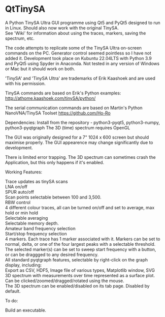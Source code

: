 # QtTinySA

A Python TinySA Ultra GUI programme using Qt5 and PyQt5 designed to run in Linux.  Should also now work with the original TinySA.  
See 'Wiki' for information about using the traces, markers, saving the spectrum, etc.  

The code attempts to replicate some of the TinySA Ultra on-screen commands on the PC.  Generator control seemed pointless so I have not added it.
Development took place on Kubuntu 22.04LTS with Python 3.9 and PyQt5 using Spyder in Anaconda.
Not tested in any version of Windows or Mac but it should work on both.

'TinySA' and 'TinySA Ultra' are trademarks of Erik Kaashoek and are used with his permission.

TinySA commands are based on Erik's Python examples:
http://athome.kaashoek.com/tinySA/python/

The serial communication commands are based on Martin's Python NanoVNA/TinySA Toolset
https://github.com/Ho-Ro

Dependencies: Install from the repository - python3-pyqt5, python3-numpy, python3-pyqtgraph
The 3D (time) spectrum requires OpenGL

The GUI was originally designed for a 7" 1024 x 600 screen but should maximise properly.  The GUI appearence may change significantly due to development.

There is limited error trapping.  The 3D spectrum can sometimes crash the Application, but this only happens if it's enabled.  

Working Features:  

Trace updates as tinySA scans  
LNA on/off  
SPUR auto/off  
Scan points selectable between 100 and 3,500.  
RBW control  
4 different colour traces, all can be turned on/off and set to average, max hold or min hold  
Selectable averaging  
Selectable memory depth.  
Amateur band frequency selection  
Start/stop frequency selection  
4 markers.  Each trace has 1 marker associated with it. Markers can be set to normal, delta, or one of the four largest peaks
with a selectable threshold.  
The selected marker(s) can be set to sweep start frequency with a button, or can be draggged to any desired frequency.  
All standard pyqtgraph features, selectable by right-click on the graph display, including:  
    Export as CSV, HDF5, Image file of various types, Matplotlib window, SVG  
3D spectrum with measurements over time represented as a surface plot.  Can be clicked/zoomed/dragged/rotated using the mouse.  
The 3D spectrum can be enabled/disabled on its tab page.  Disabled by default.  

To do:  

Build an executable.
